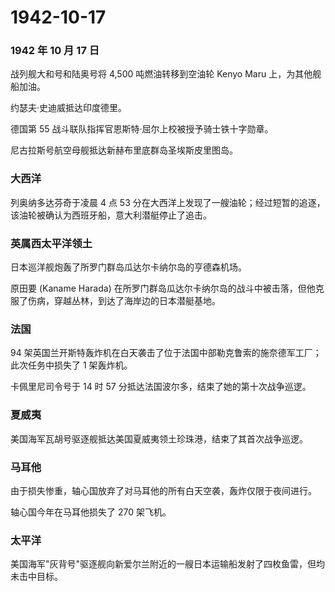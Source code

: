 # 1942-10-17

### 1942 年 10 月 17 日

战列舰大和号和陆奥号将 4,500 吨燃油转移到空油轮 Kenyo Maru
上，为其他舰船加油。

约瑟夫·史迪威抵达印度德里。

德国第 55 战斗联队指挥官恩斯特·屈尔上校被授予骑士铁十字勋章。

尼古拉斯号航空母舰抵达新赫布里底群岛圣埃斯皮里图岛。

### 大西洋

列奥纳多达芬奇于凌晨 4 点 53
分在大西洋上发现了一艘油轮；经过短暂的追逐，该油轮被确认为西班牙船，意大利潜艇停止了追击。

### 英属西太平洋领土

日本巡洋舰炮轰了所罗门群岛瓜达尔卡纳尔岛的亨德森机场。

原田要 (Kaname Harada)
在所罗门群岛瓜达尔卡纳尔岛的战斗中被击落，但他克服了伤病，穿越丛林，到达了海岸边的日本潜艇基地。

### 法国

94
架英国兰开斯特轰炸机在白天袭击了位于法国中部勒克鲁索的施奈德军工厂；此次任务中损失了
1 架轰炸机。

卡佩里尼司令号于 14 时 57 分抵达法国波尔多，结束了她的第十次战争巡逻。

### 夏威夷

美国海军瓦胡号驱逐舰抵达美国夏威夷领土珍珠港，结束了其首次战争巡逻。

### 马耳他

由于损失惨重，轴心国放弃了对马耳他的所有白天空袭，轰炸仅限于夜间进行。

轴心国今年在马耳他损失了 270 架飞机。

### 太平洋

美国海军"灰背号"驱逐舰向新爱尔兰附近的一艘日本运输船发射了四枚鱼雷，但均未击中目标。